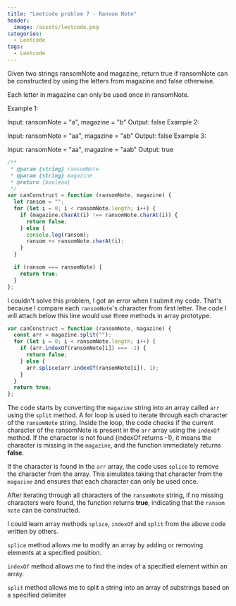 ```yaml
---
title: "Leetcode problem 7 - Ransom Note"
header:
  image: /assets/leetcode.png
categories:
  - Leetcode
tags:
  - Leetcode
---
```


Given two strings ransomNote and magazine, return true if ransomNote can be constructed by using the letters from magazine and false otherwise.

Each letter in magazine can only be used once in ransomNote.

Example 1:

Input: ransomNote = "a", magazine = "b"
Output: false
Example 2:

Input: ransomNote = "aa", magazine = "ab"
Output: false
Example 3:

Input: ransomNote = "aa", magazine = "aab"
Output: true

```js
/**
 * @param {string} ransomNote
 * @param {string} magazine
 * @return {boolean}
 */
var canConstruct = function (ransomNote, magazine) {
  let ransom = "";
  for (let i = 0; i < ransomNote.length; i++) {
    if (magazine.charAt(i) !== ransomNote.charAt(i)) {
      return false;
    } else {
      console.log(ransom);
      ransom += ransomNote.charAt(i);
    }
  }

  if (ransom === ransomNote) {
    return true;
  }
};
```

I couldn't solve this problem, I got an error when I submit my code. That's because I compare each `ransomNote`'s character from first letter. The code I will attach below this line would use three methods in array prototype.

```js
var canConstruct = function (ransomNote, magazine) {
  const arr = magazine.split("");
  for (let i = 0; i < ransomNote.length; i++) {
    if (arr.indexOf(ransomNote[i]) === -1) {
      return false;
    } else {
      arr.splice(arr.indexOf(ransomNote[i]), 1);
    }
  }
  return true;
};
```

The code starts by converting the `magazine` string into an array called `arr` using the `split` method. A for loop is used to iterate through each character of the `ransomNote` string. Inside the loop, the code checks if the current character of the ransomNote is present in the `arr` array using the `indexOf` method. If the character is not found (indexOf returns -1), it means the character is missing in the `magazine`, and the function immediately returns **false**.

If the character is found in the `arr` array, the code uses `splice` to remove the character from the array. This simulates taking that character from the `magazine` and ensures that each character can only be used once.

After iterating through all characters of the `ransomNote` string, if no missing characters were found, the function returns **true**, indicating that the `ransom note` can be constructed.

I could learn array methods `splice`, `indexOf` and `split` from the above code written by others.

`splice` method allows me to modify an array by adding or removing elements at a specified position.

`indexOf` method allows me to find the index of a specified element within an array.

`split` method allows me to split a string into an array of substrings based on a specified delimiter
